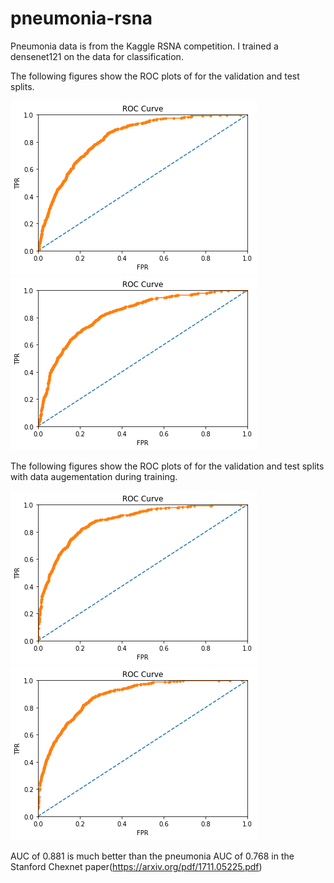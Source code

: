 # pneumonia-rsna

Pneumonia data is from the Kaggle RSNA competition. I trained a densenet121 on the data for classification.

The following figures show the ROC plots of for the validation and test splits.

![Figure](roc_valid_auc0p831.png)
![Figure](roc_test_auc0p826.png)

The following figures show the ROC plots of for the validation and test splits with data augementation during training.

![Figure](roc_valid_da_auc0p878.png)
![Figure](roc_test_da_auc0p881.png)

AUC of 0.881 is much better than the pneumonia AUC of 0.768 in the Stanford Chexnet paper(https://arxiv.org/pdf/1711.05225.pdf)

